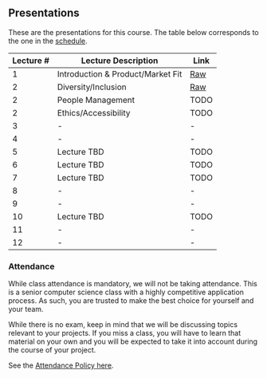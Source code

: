 Presentations
---

These are the presentations for this course. The table below corresponds to the one in the [schedule](/schedule.md).

| Lecture # | Lecture Description | Link |
| -- | -- | -- |
| 1 | Introduction & Product/Market Fit | [Raw](./product.md) || [Rendered](./output/product.html) |
| 2 | Diversity/Inclusion | [Raw](./diversity.md) || [Rendered](./output/diversity.html) |
| 2 | People Management | TODO |
| 2 | Ethics/Accessibility | TODO |
| 3 | - | - |
| 4 | - | - |
| 5 | Lecture TBD | TODO |
| 6 | Lecture TBD | TODO |
| 7 | Lecture TBD | TODO |
| 8 | - | - |
| 9 | - | - |
| 10 | Lecture TBD | TODO |
| 11 | - | - |
| 12 | - | - |

### Attendance

While class attendance is mandatory, we will not be taking attendance.
This is a senior computer science class with a highly competitive application process.
As such, you are trusted to make the best choice for yourself and your team.

While there is no exam, keep in mind that we will be discussing topics relevant to your projects. If you miss a class, you will have to learn that material on your own and you will be expected to take it into account during the course of your project.

See the [Attendance Policy here](/policies/attendance.md).
